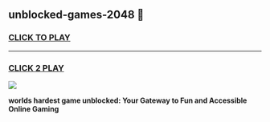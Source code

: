 
## unblocked-games-2048 👋
<h3>
<a href="https://premium.freeplayer.one?title=unblocked-games-2048&ref=14F">CLICK TO PLAY</a></h3>
<hr>

<h3>
<a href="https://premium.freeplayer.one?title=unblocked-games-2048&ref=14F">CLICK 2 PLAY</a>
  
</h3>

<a href="https://premium.freeplayer.one?title=unblocked-games-2048&ref=12F/"><img src="https://clearcache.store/games.png"></a>


**worlds hardest game unblocked: Your Gateway to Fun and Accessible Online Gaming**
